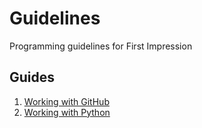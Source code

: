 # Guidelines
Programming guidelines for First Impression

## Guides
1. [Working with GitHub](working-with-github.md)
2. [Working with Python](working-with-python.md)
